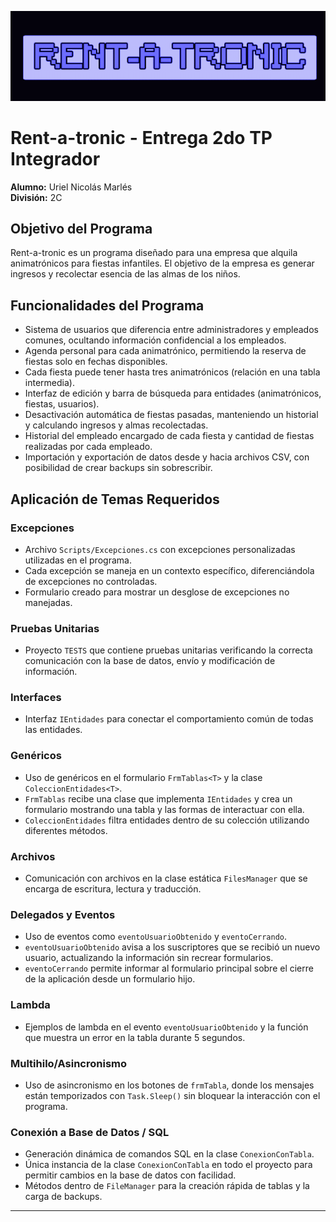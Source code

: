 ![logo-proyecto](RENT-A-TRONIC/IMAGENES/FONDOS/TITULO.gif)
# Rent-a-tronic - Entrega 2do TP Integrador

**Alumno:** Uriel Nicolás Marlés  
**División:** 2C

## Objetivo del Programa

Rent-a-tronic es un programa diseñado para una empresa que alquila animatrónicos para fiestas infantiles. El objetivo de la empresa es generar ingresos y recolectar esencia de las almas de los niños.

## Funcionalidades del Programa

- Sistema de usuarios que diferencia entre administradores y empleados comunes, ocultando información confidencial a los empleados.
- Agenda personal para cada animatrónico, permitiendo la reserva de fiestas solo en fechas disponibles.
- Cada fiesta puede tener hasta tres animatrónicos (relación en una tabla intermedia).
- Interfaz de edición y barra de búsqueda para entidades (animatrónicos, fiestas, usuarios).
- Desactivación automática de fiestas pasadas, manteniendo un historial y calculando ingresos y almas recolectadas.
- Historial del empleado encargado de cada fiesta y cantidad de fiestas realizadas por cada empleado.
- Importación y exportación de datos desde y hacia archivos CSV, con posibilidad de crear backups sin sobrescribir.

## Aplicación de Temas Requeridos

### Excepciones

- Archivo `Scripts/Excepciones.cs` con excepciones personalizadas utilizadas en el programa.
- Cada excepción se maneja en un contexto específico, diferenciándola de excepciones no controladas.
- Formulario creado para mostrar un desglose de excepciones no manejadas.

### Pruebas Unitarias

- Proyecto `TESTS` que contiene pruebas unitarias verificando la correcta comunicación con la base de datos, envío y modificación de información.

### Interfaces

- Interfaz `IEntidades` para conectar el comportamiento común de todas las entidades.

### Genéricos

- Uso de genéricos en el formulario `FrmTablas<T>` y la clase `ColeccionEntidades<T>`.
- `FrmTablas` recibe una clase que implementa `IEntidades` y crea un formulario mostrando una tabla y las formas de interactuar con ella.
- `ColeccionEntidades` filtra entidades dentro de su colección utilizando diferentes métodos.

### Archivos

- Comunicación con archivos en la clase estática `FilesManager` que se encarga de escritura, lectura y traducción.

### Delegados y Eventos

- Uso de eventos como `eventoUsuarioObtenido` y `eventoCerrando`.
- `eventoUsuarioObtenido` avisa a los suscriptores que se recibió un nuevo usuario, actualizando la información sin recrear formularios.
- `eventoCerrando` permite informar al formulario principal sobre el cierre de la aplicación desde un formulario hijo.

### Lambda

- Ejemplos de lambda en el evento `eventoUsuarioObtenido` y la función que muestra un error en la tabla durante 5 segundos.

### Multihilo/Asincronismo

- Uso de asincronismo en los botones de `frmTabla`, donde los mensajes están temporizados con `Task.Sleep()` sin bloquear la interacción con el programa.

### Conexión a Base de Datos / SQL

- Generación dinámica de comandos SQL en la clase `ConexionConTabla`.
- Única instancia de la clase `ConexionConTabla` en todo el proyecto para permitir cambios en la base de datos con facilidad.
- Métodos dentro de `FileManager` para la creación rápida de tablas y la carga de backups.

---

